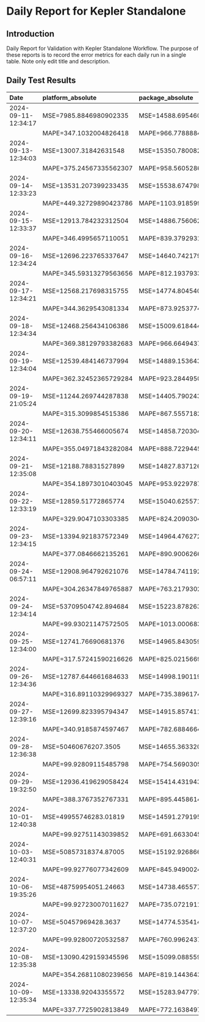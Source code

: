 # Daily Report for Kepler Standalone

## Introduction
Daily Report for Validation with Kepler Standalone Workflow. The purpose of these reports is to record the error metrics for each daily run in a single table. Note only edit title and description.

## Daily Test Results
| Date                | platform_absolute       | package_absolute        | platform_dynamic        | package_dynamic         | platform_idle           | package_idle            |
|:--------------------|:------------------------|:------------------------|:------------------------|:------------------------|:------------------------|:------------------------|
| 2024-09-11-12:34:17 | MSE=7985.8846980902335  | MSE=14588.69546039203   | MSE=941.0543141414697   | MSE=819.3169992632772   | MSE=3741.2287079729635  | MSE=20513.137405960762  |
|                     | MAPE=347.1032004826418  | MAPE=966.77888848175    | MAPE=672.1946205514441  | MAPE=363.94554107285035 | MAPE=2390.8266663438835 | MAPE=24623.381946600057 |
| 2024-09-13-12:34:03 | MSE=13007.31842631548   | MSE=15350.780082348127  | MSE=3255.9238909315827  | MSE=600.3259997364027   | MSE=3724.4417296560246  | MSE=20521.76794736475   |
|                     | MAPE=375.24567335562307 | MAPE=958.5605286469754  | MAPE=1429.6126407461052 | MAPE=490.48345381284844 | MAPE=2269.585418008504  | MAPE=26030.358954139167 |
| 2024-09-14-12:33:23 | MSE=13531.207399233435  | MSE=15538.674798294705  | MSE=3413.5797421945563  | MSE=592.0466196543595   | MSE=3752.6725975018776  | MSE=20555.840835427418  |
|                     | MAPE=449.32729890423786 | MAPE=1103.9185997310337 | MAPE=inf                | MAPE=inf                | MAPE=2484.257828773947  | MAPE=33107.017507189434 |
| 2024-09-15-12:33:37 | MSE=12913.784232312504  | MSE=14886.756062554537  | MSE=3297.9823562021847  | MSE=677.8814390295638   | MSE=3704.823841759644   | MSE=20517.379791701944  |
|                     | MAPE=346.4995657110051  | MAPE=839.3792931613054  | MAPE=1247.174071254456  | MAPE=197.55640972814453 | MAPE=2137.842721545242  | MAPE=25431.02800825856  |
| 2024-09-16-12:34:24 | MSE=12696.223765337647  | MSE=14640.742179924711  | MSE=3228.6238863188482  | MSE=743.5922430463361   | MSE=3645.0607522263444  | MSE=20489.77987978462   |
|                     | MAPE=345.59313279563656 | MAPE=812.1937933442543  | MAPE=635.7253166166561  | MAPE=225.88527983535607 | MAPE=1845.936058435452  | MAPE=22120.539333861292 |
| 2024-09-17-12:34:21 | MSE=12568.217698315755  | MSE=14774.80454080479   | MSE=3078.218715331699   | MSE=730.4726154829373   | MSE=3665.9999519132066  | MSE=20514.76503964703   |
|                     | MAPE=344.3629543081334  | MAPE=873.9253774050474  | MAPE=540.6036387406683  | MAPE=111.41669433829587 | MAPE=1961.2113134422368 | MAPE=25472.733359582733 |
| 2024-09-18-12:34:34 | MSE=12468.256434106386  | MSE=15009.61844408717   | MSE=2930.6918098301817  | MSE=690.1495873407986   | MSE=3746.2709503613596  | MSE=20555.042948737228  |
|                     | MAPE=369.38129793382683 | MAPE=966.6649437981267  | MAPE=323.6056192554566  | MAPE=110.24301615045256 | MAPE=2429.011687348065  | MAPE=32778.46762936253  |
| 2024-09-19-12:34:04 | MSE=12539.484146737994  | MSE=14889.153643003187  | MSE=2981.7165287231583  | MSE=710.8537714130252   | MSE=3752.4708013364543  | MSE=20552.51295341985   |
|                     | MAPE=362.32452365729284 | MAPE=923.2844950897526  | MAPE=402.45915734239617 | MAPE=413.5799706272378  | MAPE=2482.063061925886  | MAPE=32272.435024643084 |
| 2024-09-19-21:05:24 | MSE=11244.269744287838  | MSE=14405.79024320573   | MSE=2469.1149136989693  | MSE=808.2956294239498   | MSE=3686.7837093487997  | MSE=20529.590108583765  |
|                     | MAPE=315.3099854515386  | MAPE=867.555718226839   | MAPE=425.4971556923338  | MAPE=270.6377330914696  | MAPE=2024.806874456111  | MAPE=27206.68552624965  |
| 2024-09-20-12:34:11 | MSE=12638.755466005674  | MSE=14858.72030472386   | MSE=3114.9151637394366  | MSE=706.0855120823165   | MSE=3714.056042111606   | MSE=20509.78968693859   |
|                     | MAPE=355.04971843282084 | MAPE=888.7229445369157  | MAPE=769.8959110470649  | MAPE=189.45425644967904 | MAPE=2195.0277386454195 | MAPE=24019.455611335943 |
| 2024-09-21-12:35:08 | MSE=12188.78831527899   | MSE=14827.837126164608  | MSE=2862.007652450437   | MSE=723.0974609781323   | MSE=3699.8402577400616  | MSE=20530.607186911013  |
|                     | MAPE=354.18973010403045 | MAPE=953.922978740219   | MAPE=465.2961084193361  | MAPE=183.82780794534887 | MAPE=2102.3499186272293 | MAPE=27394.276435497984 |
| 2024-09-22-12:33:19 | MSE=12859.51772865774   | MSE=15040.625571975424  | MSE=3352.3696750166637  | MSE=634.0029799080426   | MSE=3640.37344128785    | MSE=20460.17669290908   |
|                     | MAPE=329.9047103303385  | MAPE=824.2090304609324  | MAPE=4450.179635576853  | MAPE=413.09765221138093 | MAPE=1783.4019126130784 | MAPE=18680.909968926186 |
| 2024-09-23-12:34:15 | MSE=13394.921837572349  | MSE=14964.476272191112  | MSE=3549.0057345880778  | MSE=675.1019736457946   | MSE=3657.053804298711   | MSE=20518.779466577023  |
|                     | MAPE=377.0846662135261  | MAPE=890.9006266910966  | MAPE=8049.556705403934  | MAPE=482.5863073651321  | MAPE=1860.5792476807974 | MAPE=25362.937850698338 |
| 2024-09-24-06:57:11 | MSE=12908.964792621076  | MSE=14784.741192966478  | MSE=3468.271926893738   | MSE=685.8279515266012   | MSE=3645.736990092117   | MSE=20465.661180636016  |
|                     | MAPE=304.26347849765887 | MAPE=763.2179302064513  | MAPE=596.8335634478416  | MAPE=153.74464544669277 | MAPE=1803.5795136890517 | MAPE=19098.52000281451  |
| 2024-09-24-12:34:14 | MSE=53709504742.894684  | MSE=15223.878263904224  | MSE=12689.58838161674   | MSE=616.8791500536665   | MSE=53754746592.45034   | MSE=20508.886462833656  |
|                     | MAPE=99.93021147572505  | MAPE=1013.000683478075  | MAPE=inf                | MAPE=232.08735983060964 | MAPE=99.97230016909965  | MAPE=23895.483750650536 |
| 2024-09-25-12:34:00 | MSE=12741.76690681376   | MSE=14965.843059961077  | MSE=3308.6539797745204  | MSE=652.9713982751223   | MSE=3666.280417667415   | MSE=20479.518739637115  |
|                     | MAPE=317.57241590216626 | MAPE=825.0215669729467  | MAPE=471.4510487340961  | MAPE=176.9227001614902  | MAPE=1906.650372394856  | MAPE=20435.40941707571  |
| 2024-09-26-12:34:36 | MSE=12787.644661684633  | MSE=14998.190119842087  | MSE=3241.699554840489   | MSE=660.9537362483456   | MSE=3677.861569195069   | MSE=20522.352537715677  |
|                     | MAPE=316.89110329969327 | MAPE=735.3896174730378  | MAPE=124.07465665452008 | MAPE=48.10034090456411  | MAPE=1968.7834485534133 | MAPE=25816.06838167968  |
| 2024-09-27-12:39:16 | MSE=12699.823395794347  | MSE=14915.857411635263  | MSE=3135.855319684059   | MSE=695.7096883919388   | MSE=3699.270140375372   | MSE=20528.632181980713  |
|                     | MAPE=340.9185874597467  | MAPE=782.6884664952933  | MAPE=167.7934642534487  | MAPE=93.79865693354103  | MAPE=2093.734275847836  | MAPE=27076.92723552385  |
| 2024-09-28-12:36:38 | MSE=50460676207.3505    | MSE=14655.36332030937   | MSE=12284.380695007962  | MSE=750.327493382528    | MSE=50503884291.424416  | MSE=20503.71870959246   |
|                     | MAPE=99.92809115485798  | MAPE=754.5690305665889  | MAPE=inf                | MAPE=63.25384039950039  | MAPE=99.97147359587484  | MAPE=23456.515075877007 |
| 2024-09-29-19:32:50 | MSE=12936.419629058424  | MSE=15414.431943335401  | MSE=3161.2138590786003  | MSE=602.9822425316815   | MSE=3686.5958547845707  | MSE=20515.184963955257  |
|                     | MAPE=388.3767352767331  | MAPE=895.4458614037419  | MAPE=175.71316697828095 | MAPE=51.54939371544839  | MAPE=2019.2565492613803 | MAPE=24793.79495045552  |
| 2024-10-01-12:40:38 | MSE=49955746283.01819   | MSE=14591.2791956466    | MSE=12635.570983992873  | MSE=721.8920330747555   | MSE=49999217436.98277   | MSE=20514.924312219682  |
|                     | MAPE=99.92751143039852  | MAPE=691.6633045413438  | MAPE=inf                | MAPE=55.07409077756408  | MAPE=99.97138043186187  | MAPE=24689.107176033565 |
| 2024-10-03-12:40:31 | MSE=50857318374.87005   | MSE=15192.926866462238  | MSE=13066.590790541133  | MSE=637.3733676361259   | MSE=50901728821.02661   | MSE=20527.62978029638   |
|                     | MAPE=99.92776077342609  | MAPE=845.9490024278873  | MAPE=inf                | MAPE=52.226948232843775 | MAPE=99.97165992475448  | MAPE=26801.87579017305  |
| 2024-10-06-19:35:26 | MSE=48759954051.24663   | MSE=14738.465577191759  | MSE=12560.18305348914   | MSE=723.8547077504726   | MSE=48803018038.85584   | MSE=20516.74599923962   |
|                     | MAPE=99.92723007011627  | MAPE=735.0721911424903  | MAPE=inf                | MAPE=51.37550976463632  | MAPE=99.97102585579117  | MAPE=25149.24695231036  |
| 2024-10-07-12:37:20 | MSE=50457969428.3637    | MSE=14774.535414144228  | MSE=12493.600061476678  | MSE=681.8233903498847   | MSE=50501371327.79031   | MSE=20515.564143770327  |
|                     | MAPE=99.92800720532587  | MAPE=760.9962437416057  | MAPE=inf                | MAPE=61.401312348979154 | MAPE=99.97147141024253  | MAPE=24983.26206029623  |
| 2024-10-08-12:35:38 | MSE=13090.429159345596  | MSE=15099.088559678949  | MSE=3312.7872733131067  | MSE=638.7617607442938   | MSE=3712.0577999115685  | MSE=20533.005519792936  |
|                     | MAPE=354.26811080239656 | MAPE=819.1443643069528  | MAPE=157.17530798936806 | MAPE=84.69655081682833  | MAPE=2182.984161237324  | MAPE=28026.956095866513 |
| 2024-10-09-12:35:34 | MSE=13338.92043355572   | MSE=15283.947797883047  | MSE=3523.597283513655   | MSE=588.7878451520024   | MSE=3657.6204087673354  | MSE=20482.45369879987   |
|                     | MAPE=337.7725902813849  | MAPE=772.1638497024022  | MAPE=144.4031377737908  | MAPE=52.45850072180266  | MAPE=1861.723390434508  | MAPE=20717.255573193193 |